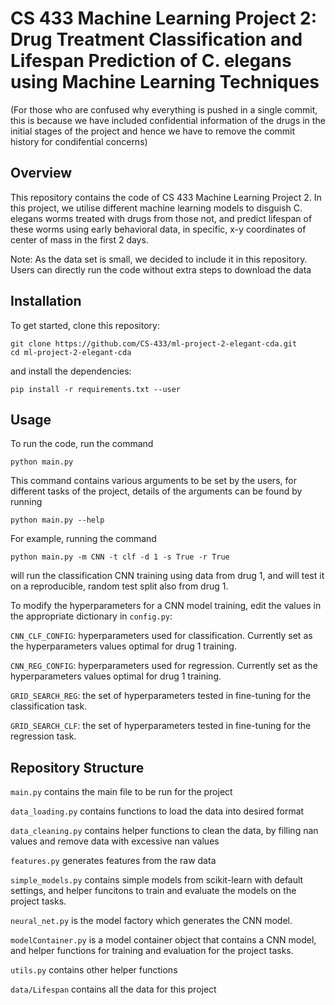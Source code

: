 # CS 433 Machine Learning Project 2: Drug Treatment Classification and Lifespan Prediction of C. elegans using Machine Learning Techniques

(For those who are confused why everything is pushed in a single commit, this is because we have included confidential information of the drugs in the initial stages of the project and hence we have to remove the commit history for condifential concerns)
## Overview
This repository contains the code of CS 433 Machine Learning Project 2. In this project, we utilise different machine learning models to disguish C. elegans worms treated with drugs from those not, and predict lifespan of these worms using early behavioral data, in specific, x-y coordinates of center of mass in the first 2 days.

Note: As the data set is small, we decided to include it in this repository. Users can directly run the code without extra steps to download the data

## Installation
To get started, clone this repository:
```
git clone https://github.com/CS-433/ml-project-2-elegant-cda.git
cd ml-project-2-elegant-cda
```
and install the dependencies:
```
pip install -r requirements.txt --user 
```

## Usage
To run the code, run the command
```
python main.py
```
This command contains various arguments to be set by the users, for different tasks of the project, details of the arguments can be found by running
```
python main.py --help
```
For example, running the command 
```
python main.py -m CNN -t clf -d 1 -s True -r True
```
will run the classification CNN training using data from drug 1, and will test it on a reproducible, random test split also from drug 1.

To modify the hyperparameters for a CNN model training, edit the values in the appropriate dictionary in `config.py`:

  `CNN_CLF_CONFIG`: hyperparameters used for classification. Currently set as the hyperparameters values optimal for drug 1 training.

  `CNN_REG_CONFIG`: hyperparameters used for regression. Currently set as the hyperparameters values optimal for drug 1 training.

  `GRID_SEARCH_REG`: the set of hyperparameters tested in fine-tuning for the classification task.

  `GRID_SEARCH_CLF`: the set of hyperparameters tested in fine-tuning for the regression task.

## Repository Structure
`main.py` contains the main file to be run for the project

`data_loading.py` contains functions to load the data into desired format

`data_cleaning.py` contains helper functions to clean the data, by filling nan values and remove data with excessive nan values

`features.py` generates features from the raw data

`simple_models.py` contains simple models from scikit-learn with default settings, and helper funcitons to train and evaluate the models on the project tasks.

`neural_net.py` is the model factory which generates the CNN model.

`modelContainer.py` is a model container object that contains a CNN model, and helper functions for training and evaluation for the project tasks.

`utils.py` contains other helper functions

`data/Lifespan` contains all the data for this project

